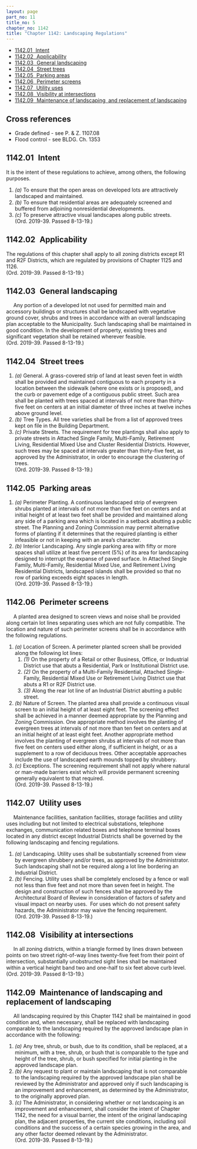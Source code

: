 ```yaml
---
layout: page
part_no: 11
title_no: 5
chapter_no: 1142
title: "Chapter 1142: Landscaping Regulations"
---
```


* [1142.01   Intent](#114201-intent)
* [1142.02   Applicability](#114202-applicability)
* [1142.03   General landscaping](#114203-general-landscaping)
* [1142.04   Street trees](#114204-street-trees)
* [1142.05   Parking areas](#114205-parking-areas)
* [1142.06   Perimeter screens](#114206-perimeter-screens)
* [1142.07   Utility uses](#114207-utility-uses)
* [1142.08   Visibility at intersections](#114208-visibility-at-intersections)
* [1142.09   Maintenance of landscaping  and replacement of landscaping](#114209-maintenance-of-landscaping-and-replacement-of-landscaping)

## Cross references

* Grade defined - see P. & Z. 1107.08
* Flood control - see BLDG. Ch. 1353

## 1142.01   Intent

It is the intent of these regulations to achieve, among others, the
following purposes.

1. _(a)_ To ensure that the open areas on developed lots are attractively
landscaped and maintained.
2. _(b)_ To ensure that residential areas are adequately screened and buffered
from adjoining nonresidential developments.
3. _(c)_ To preserve attractive visual landscapes along public streets.  
(Ord. 2019-39. Passed 8-13-19.)

## 1142.02   Applicability

The regulations of this chapter shall apply to all zoning districts except
R1 and R2F Districts, which are regulated by provisions of Chapter 1125 and
1126.  
(Ord. 2019-39. Passed 8-13-19.)

## 1142.03   General landscaping

     Any portion of a developed lot not used for permitted main and accessory
buildings or structures shall be landscaped with vegetative ground cover,
shrubs and trees in accordance with an overall landscaping plan acceptable to
the Municipality. Such landscaping shall be maintained in good condition. In
the development of property, existing trees and significant vegetation shall be
retained wherever feasible.  
(Ord. 2019-39. Passed 8-13-19.)

## 1142.04   Street trees

1. _(a)_ General. A grass-covered strip of land at least seven feet in width
shall be provided and maintained contiguous to each property in a location
between the sidewalk (where one exists or is proposed), and the curb or
pavement edge of a contiguous public street. Such area shall be planted with
trees spaced at intervals of not more than thirty-five feet on centers at an
initial diameter of three inches at twelve inches above ground level.
2. _(b)_ Tree Types. All tree varieties shall be from a list of approved trees
kept on file in the Building Department.
3. _(c)_ Private Streets. The requirement for tree plantings shall also apply
to private streets in Attached Single Family, Multi-Family, Retirement Living,
Residential Mixed Use and Cluster Residential Districts. However, such trees
may be spaced at intervals greater than thirty-five feet, as approved by the
Administrator, in order to encourage the clustering of trees.   
(Ord. 2019-39. Passed 8-13-19.)

## 1142.05   Parking areas

1. _(a)_ Perimeter Planting. A continuous landscaped strip of evergreen shrubs
planted at intervals of not more than five feet on centers and at initial
height of at least two feet shall be provided and maintained along any side of
a parking area which is located in a setback abutting a public street. The
Planning and Zoning Commission may permit alternative forms of planting if it
determines that the required planting is either infeasible or not in keeping
with an area’s character.
2. _(b)_ Interior Landscaping. Any single parking area with fifty or more
spaces shall utilize at least five percent (5%) of its area for landscaping
designed to interrupt the expanse of paved surface. In Attached Single Family,
Multi-Family, Residential Mixed Use, and Retirement Living Residential
Districts, landscaped islands shall be provided so that no row of parking
exceeds eight spaces in length.  
(Ord. 2019-39. Passed 8-13-19.)

## 1142.06   Perimeter screens

     A planted area designed to screen views and noise shall be provided along
certain lot lines separating uses which are not fully compatible. The location
and nature of such perimeter screens shall be in accordance with the following
regulations.

1. _(a)_ Location of Screen. A perimeter planted screen shall be provided along
the following lot lines:
    1. _(1)_ On the property of a Retail or other Business, Office, or
Industrial District use that abuts a Residential, Park or Institutional
District use.
    2. _(2)_ On the property of a Multi-Family Residential, Attached Single-
Family, Residential Mixed Use or Retirement Living District use that abuts a R1
or R2F District use.
    3. _(3)_ Along the rear lot line of an Industrial District abutting a public
street.
2. _(b)_ Nature of Screen. The planted area shall provide a continuous visual
screen to an initial height of at least eight feet. The screening effect shall
be achieved in a manner deemed appropriate by the Planning and Zoning
Commission. One appropriate method involves the planting of evergreen trees at
intervals of not more than ten feet on centers and at an initial height of at
least eight feet. Another appropriate method involves the planting of evergreen
shrubs at intervals of not more than five feet on centers used either along, if
sufficient in height, or as a supplement to a row of deciduous trees. Other
acceptable approaches include the use of landscaped earth mounds topped by
shrubbery.
3. _(c)_ Exceptions. The screening requirement shall not apply where natural or
man-made barriers exist which will provide permanent screening generally
equivalent to that required.  
(Ord. 2019-39. Passed 8-13-19.)

## 1142.07   Utility uses

     Maintenance facilities, sanitation facilities, storage facilities and
utility uses including but not limited to electrical substations, telephone
exchanges, communication related boxes and telephone terminal boxes located in
any district except Industrial Districts shall be governed by the following
landscaping and fencing regulations.

1. _(a)_ Landscaping. Utility uses shall be substantially screened from view by
evergreen shrubbery and/or trees, as approved by the Administrator. Such
landscaping shall not be required along a lot line bordering an Industrial
District.
2. _(b)_ Fencing. Utility uses shall be completely enclosed by a fence or wall
not less than five feet and not more than seven feet in height. The design and
construction of such fences shall be approved by the Architectural Board of
Review in consideration of factors of safety and visual impact on nearby uses. 
For uses which do not present safety hazards, the Administrator may waive the
fencing requirement.  
(Ord. 2019-39. Passed 8-13-19.)

## 1142.08   Visibility at intersections

     In all zoning districts, within a triangle formed by lines drawn between
points on two street right-of-way lines twenty-five feet from their point of
intersection, substantially unobstructed sight lines shall be maintained within
a vertical height band two and one-half to six feet above curb level.  
(Ord. 2019-39. Passed 8-13-19.)

## 1142.09   Maintenance of landscaping and replacement of landscaping

     All landscaping required by this Chapter 1142 shall be maintained in good condition and, when necessary, shall be
replaced with landscaping comparable to the landscaping required by the
approved landscape plan in accordance with the following:

1. _(a)_ Any tree, shrub, or bush, due to its condition, shall be replaced, at
a minimum, with a tree, shrub, or bush that is comparable to the type and
height of the tree, shrub, or bush specified for initial planting in the
approved landscape plan. 
2. _(b)_ Any request to plant or maintain landscaping that is not comparable to
the landscaping required by the approved landscape plan shall be reviewed by
the Administrator and approved only if such landscaping is an improvement and
enhancement, as determined by the Administrator, to the originally approved
plan.
3. _(c)_ The Administrator, in considering whether or not landscaping is an
improvement and enhancement, shall consider the intent of Chapter 1142, the need for a visual barrier, the intent of the original landscaping
plan, the adjacent properties, the current site conditions, including soil
conditions and the success of a certain species growing in the area, and any
other factor deemed relevant by the Administrator.  
(Ord. 2019-39. Passed 8-13-19.)
